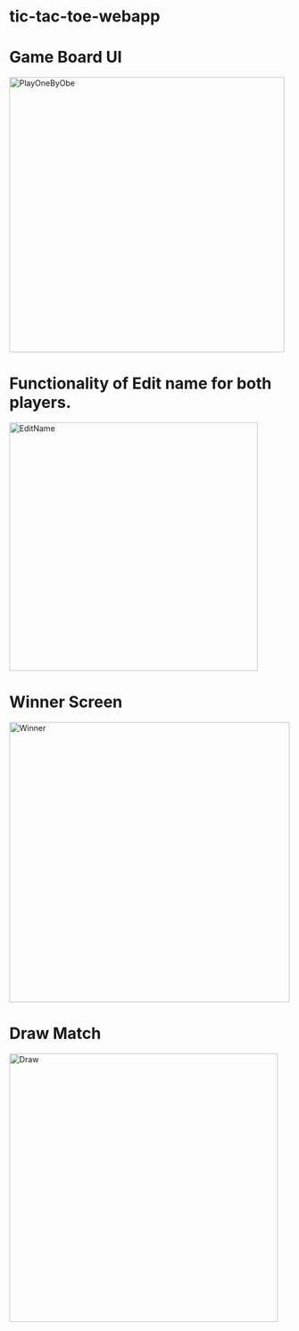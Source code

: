 # tic-tac-toe-webapp

# Game Board UI
<img width="493" alt="PlayOneByObe" src="https://github.com/user-attachments/assets/2ad3acac-1519-4acb-8970-1acc58d3e826">

# Functionality of Edit name for both players.
<img width="445" alt="EditName" src="https://github.com/user-attachments/assets/8e1b9bb1-7838-4244-8d3e-e9fbb9136a43">

# Winner Screen
<img width="502" alt="Winner" src="https://github.com/user-attachments/assets/b2f686da-3d29-4327-a94b-075922a0fa67">

# Draw Match
<img width="481" alt="Draw" src="https://github.com/user-attachments/assets/46e402f1-45ec-40b6-b427-ea4c8479e76a">

